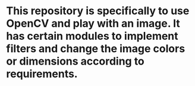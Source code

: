 # This repository is specifically to use OpenCV and play with an image. It has certain modules to implement filters and change the image colors or dimensions according to requirements.
